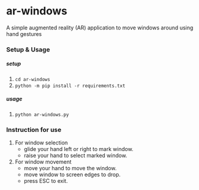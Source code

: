 # ar-windows
A simple augmented reality (AR) application to move windows around using hand gestures

### Setup & Usage
##### setup
1. `cd ar-windows` 
2. `python -m pip install -r requirements.txt`
##### usage
1. `python ar-windows.py`

### Instruction for use
   1. For window selection
        - glide your hand left or right to mark window.
        - raise your hand to select marked window.
   2. For window movement
        - move your hand to move the window.
        - move window to screen edges to drop.
        - press ESC to exit.
